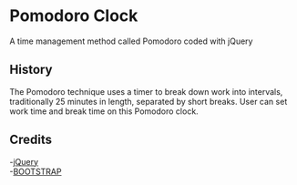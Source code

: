 # Pomodoro Clock

A time management method called Pomodoro  coded with jQuery

## History
The Pomodoro technique uses a timer to break down work into intervals, traditionally 25 minutes in length, separated by short breaks. 
User can set work time and break time on this Pomodoro clock.

## Credits

-[jQuery](https://jquery.com/)  
-[BOOTSTRAP](https://getbootstrap.com/)  


   

  







